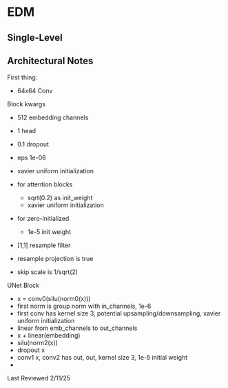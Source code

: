 # EDM
## Single-Level

## Architectural Notes
First thing:
- 64x64 Conv


Block kwargs
- 512 embedding channels
- 1 head
- 0.1 dropout
- eps 1e-06
- xavier uniform initialization
- for attention blocks
    - sqrt(0.2) as init_weight
    - xavier uniform initialization

- for zero-initialized
    - 1e-5 init weight
- [1,1] resample filter
- resample projection is true
- skip scale is 1/sqrt(2)


UNet Block
- x = conv0(silu(norm0(x)))
- first norm is group norm with in_channels, 1e-6
- first conv has kernel size 3, potential upsampling/downsampling, xavier uniform initialization
- linear from emb_channels to out_channels
- x + linear(embedding)
- silu(norm2(x))
- dropout x
- conv1 x, conv2 has out, out, kernel size 3, 1e-5 initial weight
-  

Last Reviewed 2/11/25    
